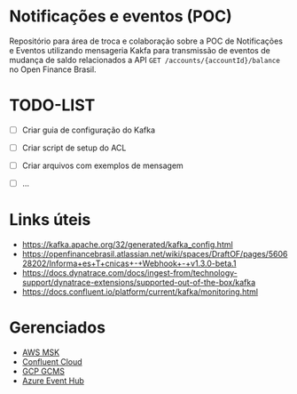 # Notificações e eventos (POC)
Repositório para área de troca e colaboração sobre a POC de Notificações e Eventos utilizando mensageria Kakfa para transmissão de eventos de mudança de saldo relacionados a API `GET /accounts/{accountId}/balance` no Open Finance Brasil.

# TODO-LIST
- [ ] Criar guia de configuração do Kafka
- [ ] Criar script de setup do ACL
- [ ] Criar arquivos com exemplos de mensagem
- [ ] ...


# Links úteis
- https://kafka.apache.org/32/generated/kafka_config.html
- https://openfinancebrasil.atlassian.net/wiki/spaces/DraftOF/pages/560628202/Informa+es+T+cnicas+-+Webhook+-+v1.3.0-beta.1
- https://docs.dynatrace.com/docs/ingest-from/technology-support/dynatrace-extensions/supported-out-of-the-box/kafka
- https://docs.confluent.io/platform/current/kafka/monitoring.html


# Gerenciados
- [AWS MSK](https://docs.aws.amazon.com/msk/latest/developerguide/what-is-msk.html)
- [Confluent Cloud](https://www.confluent.io/confluent-cloud)
- [GCP GCMS](https://cloud.google.com/products/managed-service-for-apache-kafka)
- [Azure Event Hub](https://learn.microsoft.com/pt-br/azure/event-hubs/event-hubs-about)





